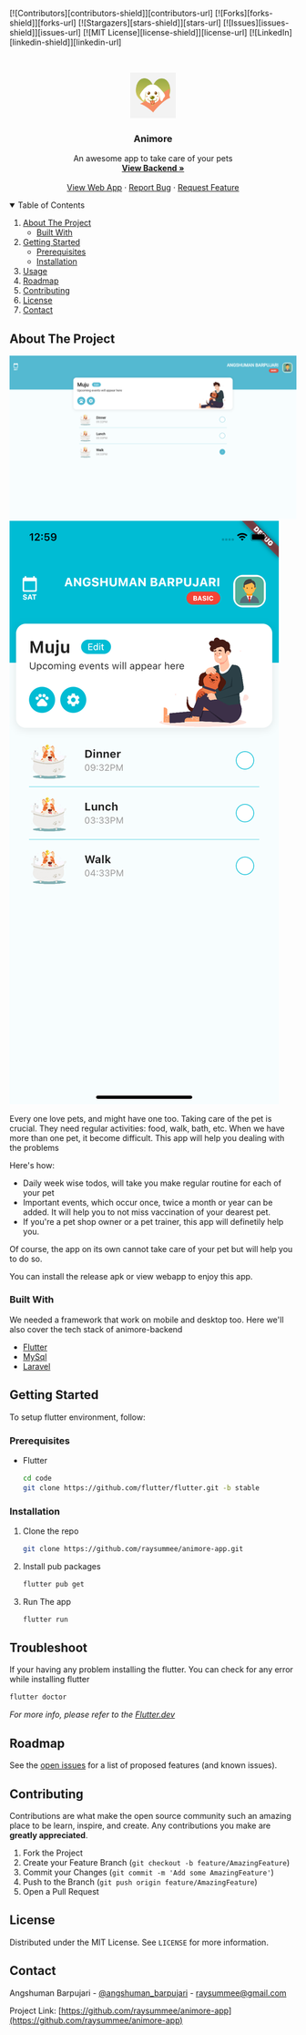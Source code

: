 [![Contributors][contributors-shield]][contributors-url]
[![Forks][forks-shield]][forks-url]
[![Stargazers][stars-shield]][stars-url]
[![Issues][issues-shield]][issues-url]
[![MIT License][license-shield]][license-url]
[![LinkedIn][linkedin-shield]][linkedin-url]

<!-- PROJECT LOGO -->
<br />
<p align="center">
  <a href="https://github.com/raysummee/animore-app">
    <img src="android/app/src/main/ic_launcher-playstore.png" alt="Logo" width="80" height="80">
  </a>

  <h3 align="center">Animore</h3>

  <p align="center">
    An awesome app to take care of your pets
    <br />
    <a href="https://github.com/raysummee/animore-backend"><strong>View Backend »</strong></a>
    <br />
    <br />
    <a href="https://animore.web.app">View Web App</a>
    ·
    <a href="https://github.com/raysummee/animore-app/issues">Report Bug</a>
    ·
    <a href="https://github.com/raysummee/animore-app/issues">Request Feature</a>
  </p>
</p>

<!-- TABLE OF CONTENTS -->
<details open="open">
  <summary>Table of Contents</summary>
  <ol>
    <li>
      <a href="#about-the-project">About The Project</a>
      <ul>
        <li><a href="#built-with">Built With</a></li>
      </ul>
    </li>
    <li>
      <a href="#getting-started">Getting Started</a>
      <ul>
        <li><a href="#prerequisites">Prerequisites</a></li>
        <li><a href="#installation">Installation</a></li>
      </ul>
    </li>
    <li><a href="#troubleshoot">Usage</a></li>
    <li><a href="#roadmap">Roadmap</a></li>
    <li><a href="#contributing">Contributing</a></li>
    <li><a href="#license">License</a></li>
    <li><a href="#contact">Contact</a></li>
  </ol>
</details>

<!-- ABOUT THE PROJECT -->

## About The Project

[![Product Name Screen Shot][web-screenshot]](https://github.com/raysummee/animore-app/screenshots) [![Product Name Screen Shot][mobile-screenshot]](https://github.com/raysummee/animore-app/screenshots)

Every one love pets, and might have one too. Taking care of the pet is crucial. They need regular activities: food, walk, bath, etc. When we have more than one pet, it become difficult. This app will help you dealing with the problems

Here's how:

- Daily week wise todos, will take you make regular routine for each of your pet
- Important events, which occur once, twice a month or year can be added. It will help you to not miss vaccination of your dearest pet.
- If you're a pet shop owner or a pet trainer, this app will definetily help you.

Of course, the app on its own cannot take care of your pet but will help you to do so.

You can install the release apk or view webapp to enjoy this app.

### Built With

We needed a framework that work on mobile and desktop too. Here we'll also cover the tech stack of animore-backend


- [Flutter](https://flutter.dev)
- [MySql](https://mysql.com)
- [Laravel](https://laravel.com)

<!-- GETTING STARTED -->

## Getting Started

To setup flutter environment, follow:

### Prerequisites


- Flutter
  ```sh
  cd code
  git clone https://github.com/flutter/flutter.git -b stable

  ```

### Installation

1. Clone the repo
   ```sh
   git clone https://github.com/raysummee/animore-app.git
   ```
3. Install pub packages
   ```sh
   flutter pub get
   ```
4. Run The app
   ```sh
   flutter run
   ```

<!-- USAGE EXAMPLES -->

## Troubleshoot

If your having any problem installing the flutter. You can check for any error while installing flutter
```sh
flutter doctor
```

_For more info, please refer to the [Flutter.dev](https://flutter.dev)_

<!-- ROADMAP -->

## Roadmap

See the [open issues](https://github.com/raysummee/animore-app/issues) for a list of proposed features (and known issues).

<!-- CONTRIBUTING -->

## Contributing

Contributions are what make the open source community such an amazing place to be learn, inspire, and create. Any contributions you make are **greatly appreciated**.

1. Fork the Project
2. Create your Feature Branch (`git checkout -b feature/AmazingFeature`)
3. Commit your Changes (`git commit -m 'Add some AmazingFeature'`)
4. Push to the Branch (`git push origin feature/AmazingFeature`)
5. Open a Pull Request

<!-- LICENSE -->

## License

Distributed under the MIT License. See `LICENSE` for more information.

<!-- CONTACT -->

## Contact

Angshuman Barpujari - [@angshuman_barpujari](https://instagram.com/angshuman_barpujari) - raysummee@gmail.com

Project Link: [https://github.com/raysummee/animore-app](https://github.com/raysummee/animore-app)


<!-- MARKDOWN LINKS & IMAGES -->

[web-screenshot]: screenshots/web/1.png
[mobile-screenshot]: screenshots/mobile/3.png
